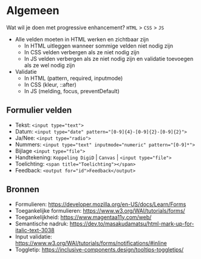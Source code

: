 # Algemeen

Wat wil je doen met progressive enhancement? `HTML` > `CSS` > `JS`

- Alle velden moeten in HTML werken en zichtbaar zijn
  - In HTML uitleggen wanneer sommige velden niet nodig zijn
  - In CSS velden verbergen als ze niet nodig zijn
  - In JS velden verbergen als ze niet nodig zijn en validatie toevoegen als ze wel nodig zijn
- Validatie
  - In HTML (pattern, required, inputmode)
  - In CSS (kleur, ::after)
  - In JS (melding, focus, preventDefault)

## Formulier velden

- Tekst: `<input type="text">`
- Datum: `<input type="date" pattern="[0-9]{4}-[0-9]{2}-[0-9]{2}">`
- Ja/Nee: `<input type="radio">`
- Nummers: `<input type="text" inputmode="numeric" pattern="[0-9]*">`
- Bijlage `<input type="file">`
- Handtekening: `Koppeling DigiD` | `Canvas` | `<input type="file">`
- Toelichting: `<span title="Toelichting"></span>`
- Feedback: `<output for="id">Feedback</output>`

## Bronnen

- Formulieren: https://developer.mozilla.org/en-US/docs/Learn/Forms
- Toegankelijke formulieren: https://www.w3.org/WAI/tutorials/forms/
- Toegankelijkheid: https://www.magentaa11y.com/web/
- Semantische nadruk: https://dev.to/masakudamatsu/html-mark-up-for-italic-text-3038
- Input validatie: https://www.w3.org/WAI/tutorials/forms/notifications/#inline
- Toggletip: https://inclusive-components.design/tooltips-toggletips/
